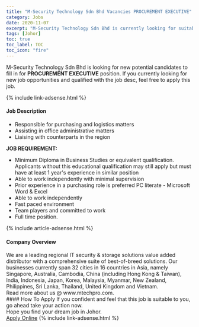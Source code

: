 ```yaml
---
title: "M-Security Technology Sdn Bhd Vacancies PROCUREMENT EXECUTIVE" 
category: Jobs 
date: 2020-11-07 
excerpt: "M-Security Technology Sdn Bhd is currently looking for suitable person to fill in the PROCUREMENT EXECUTIVE which positioned at Johor" 
tags: [Johor] 
toc: true 
toc_label: TOC 
toc_icon: "fire" 
--- 
```


<p>M-Security Technology Sdn Bhd is looking for new potential candidates to fill in for <b>PROCUREMENT EXECUTIVE</b> position. If you currently looking for new job opportunities and qualified with the job desc, feel free to apply this job.
</p>{% include link-adsense.html %} 
<div><div><div><h4>Job Description</h4></div></div><div><div><span><div><ul><li>Responsible for purchasing and logistics matters</li><li>Assisting in office administrative matters</li><li>Liaising with counterparts in the region</li></ul><div><strong>JOB REQUIREMENT:</strong></div><ul><li>Minimum Diploma in Business Studies or equivalent qualification. Applicants without this educational qualification may still apply but must have at least 1 year's experience in similar position</li><li>Able to work independently with minimal supervision</li><li>Prior experience in a purchasing role is preferred PC literate - Microsoft Word &amp; Excel</li><li>Able to work independently</li><li>Fast paced environment</li><li>Team players and committed to work</li><li>Full time position.</li></ul></div></span></div></div></div> 
{% include article-adsense.html %} 
<div><div><div><h4>Company Overview</h4></div></div><div><div><span><div><div>We are a leading regional IT security &amp; storage solutions value added distributor with a comprehensive suite of best-of-breed solutions. Our businesses currently span 32 cities in 16 countries in Asia, namely Singapore, Australia, Cambodia, China (including Hong Kong &amp; Taiwan), India, Indonesia, Japan, Korea, Malaysia, Myanmar, New Zealand, Philippines, Sri Lanka, Thailand, United Kingdom and Vietnam.</div>
<div>Read more about us @ www.mtechpro.com.</div></div></span></div></div></div> 
#### How To Apply 
If you confident and feel that this job is suitable to you, go ahead take your action now. <br/> 
Hope you find your dream job in Johor. <br/> 
<a href="https://www.jobstreet.com.my/en/job/procurement-executive-4419483?jobId=jobstreet-my-job-4419483&sectionRank=23&token=0~02ac2a82-081c-4332-aadc-b19b9fad67d8&fr=SRP%20View%20In%20New%20Ta" class="btn btn--info" target="_blank" rel="nofollow noopenner">Apply Online</a> 
{% include link-adsense.html %} 